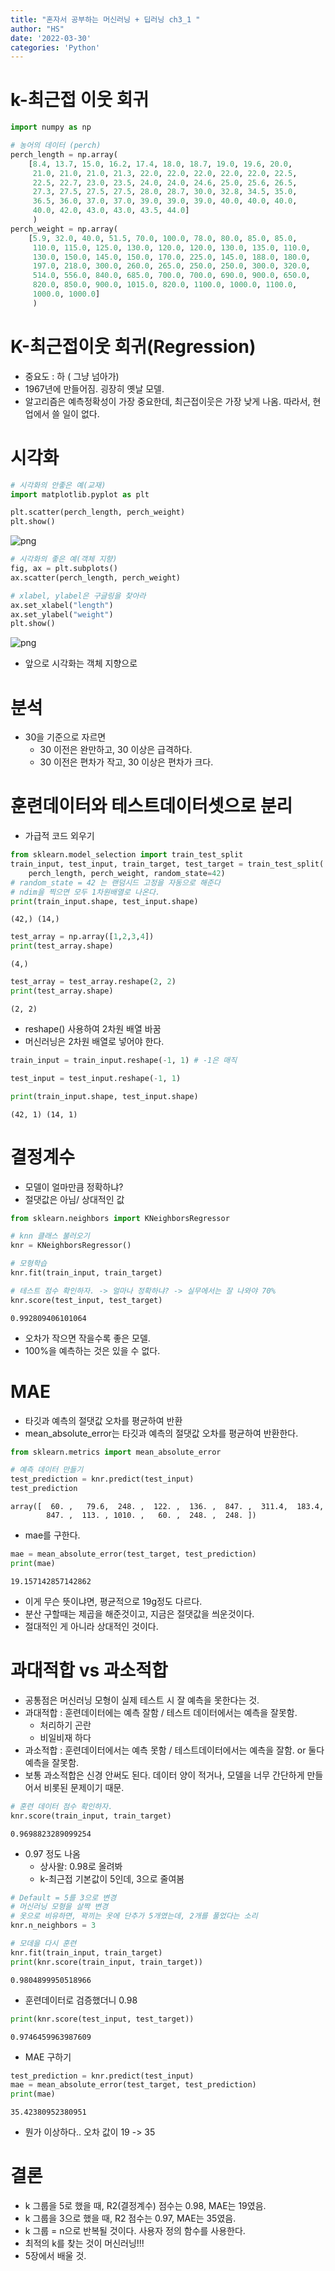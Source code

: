 ```yaml
---
title: "혼자서 공부하는 머신러닝 + 딥러닝 ch3_1 "
author: "HS"
date: '2022-03-30'
categories: 'Python'
---
```


# k-최근접 이웃 회귀
<!-- more-->

```python
import numpy as np

# 농어의 데이터 (perch)
perch_length = np.array(
    [8.4, 13.7, 15.0, 16.2, 17.4, 18.0, 18.7, 19.0, 19.6, 20.0, 
     21.0, 21.0, 21.0, 21.3, 22.0, 22.0, 22.0, 22.0, 22.0, 22.5, 
     22.5, 22.7, 23.0, 23.5, 24.0, 24.0, 24.6, 25.0, 25.6, 26.5, 
     27.3, 27.5, 27.5, 27.5, 28.0, 28.7, 30.0, 32.8, 34.5, 35.0, 
     36.5, 36.0, 37.0, 37.0, 39.0, 39.0, 39.0, 40.0, 40.0, 40.0, 
     40.0, 42.0, 43.0, 43.0, 43.5, 44.0]
     )
perch_weight = np.array(
    [5.9, 32.0, 40.0, 51.5, 70.0, 100.0, 78.0, 80.0, 85.0, 85.0, 
     110.0, 115.0, 125.0, 130.0, 120.0, 120.0, 130.0, 135.0, 110.0, 
     130.0, 150.0, 145.0, 150.0, 170.0, 225.0, 145.0, 188.0, 180.0, 
     197.0, 218.0, 300.0, 260.0, 265.0, 250.0, 250.0, 300.0, 320.0, 
     514.0, 556.0, 840.0, 685.0, 700.0, 700.0, 690.0, 900.0, 650.0, 
     820.0, 850.0, 900.0, 1015.0, 820.0, 1100.0, 1000.0, 1100.0, 
     1000.0, 1000.0]
     )
```

# K-최근접이웃 회귀(Regression)
- 중요도 : 하 ( 그냥 넘아가)
- 1967년에 만들어짐. 굉장히 옛날 모델.
- 알고리즘은 예측정확성이 가장 중요한데, 최근접이웃은 가장 낮게 나옴. 따라서, 현업에서 쓸 일이 없다.


# 시각화


```python
# 시각화의 안좋은 예(교재)
import matplotlib.pyplot as plt

plt.scatter(perch_length, perch_weight)
plt.show()
```


    
![png](/images/ch_3_1/output_4_0.png)
    



```python
# 시각화의 좋은 예(객체 지향)
fig, ax = plt.subplots()
ax.scatter(perch_length, perch_weight)

# xlabel, ylabel은 구글링을 찾아라
ax.set_xlabel("length")
ax.set_ylabel("weight")
plt.show()
```


    
![png](/images/ch_3_1/output_5_0.png)
    


- 앞으로 시각화는 객체 지향으로


# 분석
- 30을 기준으로 자르면
  + 30 이전은 완만하고, 30 이상은 급격하다.
  + 30 이전은 편차가 작고, 30 이상은 편차가 크다.

# 훈련데이터와 테스트데이터셋으로 분리
- 가급적 코드 외우기


```python
from sklearn.model_selection import train_test_split
train_input, test_input, train_target, test_target = train_test_split(
    perch_length, perch_weight, random_state=42)
# random_state = 42 는 랜덤시드 고정을 자동으로 해준다
# ndim을 찍으면 모두 1차원배열로 나온다.
print(train_input.shape, test_input.shape)
```

    (42,) (14,)
    


```python
test_array = np.array([1,2,3,4])
print(test_array.shape)
```

    (4,)
    


```python
test_array = test_array.reshape(2, 2)
print(test_array.shape)
```

    (2, 2)
    

- reshape() 사용하여 2차원 배열 바꿈
- 머신러닝은 2차원 배열로 넣어야 한다.


```python
train_input = train_input.reshape(-1, 1) # -1은 매직

test_input = test_input.reshape(-1, 1)

print(train_input.shape, test_input.shape)
```

    (42, 1) (14, 1)
    

# 결정계수
- 모델이 얼마만큼 정확하냐?
- 절댓값은 아님/ 상대적인 값



```python
from sklearn.neighbors import KNeighborsRegressor

# knn 클래스 불러오기
knr = KNeighborsRegressor()

# 모형학습
knr.fit(train_input, train_target)

# 테스트 점수 확인하자. -> 얼마나 정확하냐? -> 실무에서는 잘 나와야 70%
knr.score(test_input, test_target)


```




    0.992809406101064



- 오차가 작으면 작을수록 좋은 모델.
- 100%을 예측하는 것은 있을 수 없다.

# MAE
- 타깃과 예측의 절댓값 오차를 평균하여 반환
- mean_absolute_error는 타깃과 예측의 절댓값 오차를 평균하여 반환한다.


```python
from sklearn.metrics import mean_absolute_error

# 예측 데이터 만들기
test_prediction = knr.predict(test_input)
test_prediction
```




    array([  60. ,   79.6,  248. ,  122. ,  136. ,  847. ,  311.4,  183.4,
            847. ,  113. , 1010. ,   60. ,  248. ,  248. ])



- mae를 구한다.



```python
mae = mean_absolute_error(test_target, test_prediction)
print(mae)
```

    19.157142857142862
    

- 이게 무슨 뜻이냐면, 평균적으로 19g정도 다르다. 
- 분산 구할때는 제곱을 해준것이고, 지금은 절댓값을 씌운것이다.
- 절대적인 게 아니라 상대적인 것이다.

# 과대적합 vs 과소적합
- 공통점은 머신러닝 모형이 실제 테스트 시 잘 예측을 못한다는 것.
- 과대적합 : 훈련데이터에는 예측 잘함 / 테스트 데이터에서는 예측을 잘못함.
  + 처리하기 곤란
  + 비일비재 하다
- 과소적합 : 훈련데이터에서는 예측 못함 / 테스트데이터에서는 예측을 잘함. or 둘다 예측을 잘못함.
- 보통 과소적합은 신경 안써도 된다. 데이터 양이 적거나, 모델을 너무 간단하게 만들어서 비롯된 문제이기 때문.


```python
# 훈련 데이터 점수 확인하자.
knr.score(train_input, train_target)
```




    0.9698823289099254



- 0.97 정도 나옴
  + 상사왈: 0.98로 올려봐
  + k-최근접 기본값이 5인데, 3으로 줄여봄


```python
# Default = 5를 3으로 변경
# 머신러닝 모형을 살짝 변경
# 옷으로 비유하면, 꽉끼는 옷에 단추가 5개였는데, 2개를 풀었다는 소리
knr.n_neighbors = 3

# 모데을 다시 훈련
knr.fit(train_input, train_target)
print(knr.score(train_input, train_target))

```

    0.9804899950518966
    

- 훈련데이터로 검증했더니 0.98


```python
print(knr.score(test_input, test_target))
```

    0.9746459963987609
    

- MAE 구하기


```python
test_prediction = knr.predict(test_input)
mae = mean_absolute_error(test_target, test_prediction)
print(mae)
```

    35.42380952380951
    

- 뭔가 이상하다.. 오차 값이 19 -> 35

# 결론

- k 그룹을 5로 했을 때, R2(결정계수) 점수는 0.98, MAE는 19였음.
- k 그룹을 3으로 했을 때, R2 점수는 0.97, MAE는 35였음.
- k 그룹 = n으로 반복될 것이다. 사용자 정의 함수를 사용한다.
- 최적의 k를 찾는 것이 머신러닝!!!
- 5장에서 배울 것.
